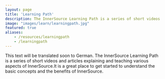 ```yaml
---
layout: page
title: 'Learning Path'
description: The InnerSource Learning Path is a series of short videos and articles explaining and teaching various aspects of InnerSource. It is a great place to get started to understand the basic concepts and the benefits of InnerSource.
image: "images/learn/learningpath.jpg"
featured: true
aliases:
    - /resources/learningpath
    - /learningpath
---
```

This text will be translated soon to German.
The InnerSource Learning Path is a series of short videos and articles explaining and teaching various aspects of InnerSource.It is a great place to get started to understand the basic concepts and the benefits of InnerSource.
